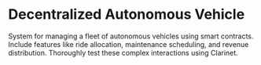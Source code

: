 # Decentralized Autonomous Vehicle
 System for managing a fleet of autonomous vehicles using smart contracts. Include features like ride allocation, maintenance scheduling, and revenue distribution. Thoroughly test these complex interactions using Clarinet.
